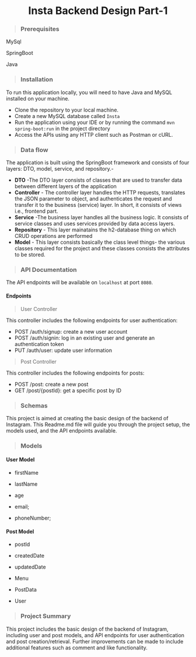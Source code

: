<h1 align="center"> 
Insta Backend Design Part-1</h1>

>### Prerequisites
MySql

SpringBoot

Java
>### Installation

To run this application locally, you will need to have Java and MySQL installed on your machine.

* Clone the repository to your local machine.
* Create a new MySQL database called `Insta`
* Run the application using your IDE or by running the command `mvn spring-boot:run` in the project directory
* Access the APIs using any HTTP client such as Postman or cURL.
>### Data flow
 The application is built using the SpringBoot framework and consists of four layers: DTO, model, service, and repository.-

* **DTO** -The DTO layer consists of classes that are used to transfer data between different layers of the application
* **Controller** - The controller layer handles the HTTP requests, translates the JSON parameter to object, and authenticates the request and transfer it to the business (service) layer. In short, it consists of views i.e., frontend part.
* **Service** -The business layer handles all the business logic. It consists of service classes and uses services provided by data access layers.
* **Repository** - This layer mainatains the h2-database thing on which CRUD operations are performed
* **Model** - This layer consists basically the class level things- the various classes required for the project and these classes consists the attributes to be stored.

>### API Documentation
The API endpoints will be available on `localhost` at port `8080`.

#### Endpoints
>User Controller

This controller includes the following endpoints for user authentication:

* POST /auth/signup: create a new user account
* POST /auth/signin: log in an existing user and generate an authentication token
* PUT /auth/user: update user information

>Post Controller

This controller includes the following endpoints for posts:

* POST /post: create a new post
* GET /post/{postId}: get a specific post by ID
>### Schemas
This project is aimed at creating the basic design of the backend of Instagram. This Readme.md file will guide you through the project setup, the models used, and the API endpoints available.

>### Models

#### User Model

*  firstName

*  lastName	

* age

* email;
* phoneNumber;

#### Post Model

* postId

* createdDate

* updatedDate

* Menu

* PostData	
* User
	



>### Project Summary
This project includes the basic design of the backend of Instagram, including user and post models, and API endpoints for user authentication and post creation/retrieval. Further improvements can be made to include additional features such as comment and like functionality.
